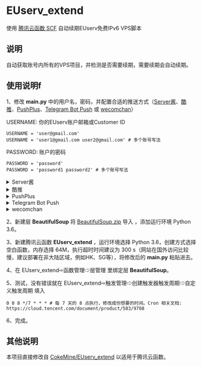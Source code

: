 # EUserv_extend
使用 [腾讯云函数 SCF](https://console.cloud.tencent.com/scf/) 自动续期EUserv免费IPv6 VPS脚本

## 说明

自动获取账号内所有的VPS项目，并检测是否需要续期，需要续期会自动续期。

## 使用说明f

1、修改 **main.py** 中的用户名，密码，并配置合适的推送方式（[Server酱](https://sc.ftqq.com/?c=code)、[酷推](https://cp.xuthus.cc)、[PushPlus](https://pushplus.hxtrip.com/message)、[Telegram Bot Push](https://core.telegram.org/bots/api#authorizing-your-bot) 或 [wecomchan](https://github.com/easychen/wecomchan)）


USERNAME: 你的EUserv账户邮箱或Customer ID

```
USERNAME = 'user@gmail.com'
USERNAME = 'user1@gmail.com user2@gmail.com' # 多个账号写法
```
PASSWORD: 账户的密码

```
PASSWORD = 'password'
PASSWORD = 'password1 password2' # 多个账号写法
```
<details>
  <summary>Server酱</summary>
  <pre><code> 
SCKEY = 'SCU64664Tfb2052dc10382535c3dd19e48ba000fc5dacd6a5dc3f6'
  </code></pre>
</details>

<details>
  <summary>酷推</summary>
<pre><code> 
COOLPUSH_SKEY = ''
# 通知类型 CoolPush_MODE的可选项有（默认send）：send[QQ私聊]、group[QQ群聊]、wx[个微]、ww[企微]
COOLPUSH_MODE = 'send'
</code></pre>
</details>

<details>
  <summary>PushPlus</summary>
<pre><code> 
PUSHPLUS_TOKEN = ''
</code></pre>
</details>

<details>
  <summary>Telegram Bot Push</summary>
<pre><code> 
TG_BOT_TOKEN = '' # 通过 @BotFather 申请获得，示例：1077xxx4424:AAFjv0FcqxxxxxxgEMGfi22B4yh15R5uw
TG_USER_ID = '' # 用户、群组或频道 ID，示例：129xxx206
TG_API_HOST = 'api.telegram.org' # 自建 API 反代地址，供网络环境无法访问时使用，网络正常则保持默认
</code></pre>
</details>

<details>
  <summary>wecomchan</summary>
具体可参考 https://github.com/easychen/wecomchan/tree/main/go-scf
<pre><code> 
WECOMCHAN_DOMAIN = ''  # 你的服务器的主页 例: https://example.com/
WECOMCHAN_SEND_KEY = ''  # 你配置的key
WECOMCHAN_TO_USER = '@all'  # 默认全部推送, 对个别人推送可用 User1|User2
</code></pre>
</details>

2、新建层 **BeautifulSoup** 将 [BeautifulSoup.zip](https://github.com/o0oo0ooo0/EUserv_extend/releases/download/0.1/BeautifulSoup.zip) 导入 ，添加运行环境 Python 3.6。

3、新建腾讯云函数 **EUserv_extend** ，运行环境选择 Python 3.6，创建方式选择 空白函数，内存选择 64M，执行超时时间建议为 300 s（网站在国外访问比较慢，建议部署在非大陆区域，例如HK、SG等），将修改后的 **main.py** 粘贴进去。

4、在 EUserv_extend⇨函数管理⇨层管理 里绑定层 **BeautifulSoup**。

5、测试，没有错误就在 EUserv_extend⇨触发管理⇨创建触发器触发周期⇨自定义触发周期 填入

```
0 0 8 */7 * * * # 每 7 天的 8 点执行，修改成你想要的时间。Cron 相关文档: https://cloud.tencent.com/document/product/583/9708
```
6、完成。

## 其他说明

本项目直接修改自 [CokeMine/EUserv_extend](https://github.com/CokeMine/EUserv_extend) 以适用于腾讯云函数。
